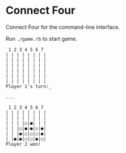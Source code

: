 # Connect Four

Connect Four for the command-line interface.

Run `./game.rb` to start game.

     1 2 3 4 5 6 7 
    | | | | | | | |
    | | | | | | | |
    | | | | | | | |
    | | | | | | | |
    | | | | | | | |
    | | | | | | | |
    Player 1's turn:_

    ...

     1 2 3 4 5 6 7 
    | | | | | | | |
    | | | | | | | |
    | | | |○|●| | |
    | | |○|●|●|○|●|
    | | |●|○|○|○|●|
    | |●|●|○|○|●|○|
    Player 2 won!
